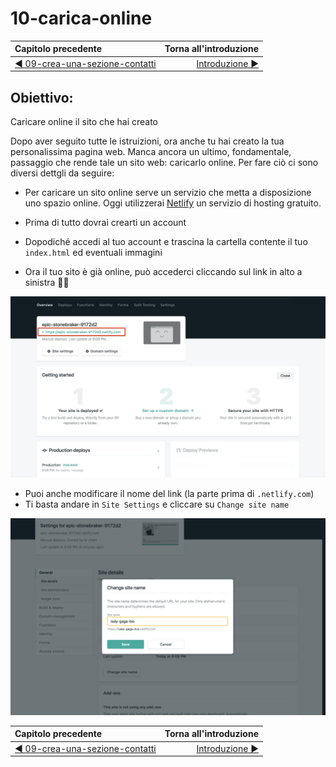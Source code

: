 # 10-carica-online

| Capitolo precedente                                                  | Torna all'introduzione                                    |
| :------------------------------------------------------------------- | --------------------------------------------------------: |
| [◀︎ ︎︎09-crea-una-sezione-contatti](../09-crea-una-sezione-contatti) | [Introduzione ▶︎](https://github.com/lykkechen/work-pop/) |


## Obiettivo: 
Caricare online il sito che hai creato

Dopo aver seguito tutte le istruizioni, ora anche tu hai creato la tua personalissima pagina web. Manca ancora un ultimo, fondamentale, passaggio che rende tale un sito web: caricarlo online.
Per fare ciò ci sono diversi dettgli da seguire:

- Per caricare un sito online serve un servizio che metta a disposizione uno spazio online. Oggi utilizzerai [Netlify](https://www.netlify.com) un servizio di hosting gratuito.
  
- Prima di tutto dovrai crearti un account
- Dopodiché accedi al tuo account e trascina la cartella contente il tuo `index.html` ed eventuali immagini
- Ora il tuo sito è già online, può accederci cliccando sul link in alto a sinistra 🎉🎉


![10-image.png](../assets/Lessons/10-image.png)


- Puoi anche modificare il nome del link (la parte prima di `.netlify.com`)
- Ti basta andare in `Site Settings` e cliccare su `Change site name`


![10-image-1.png](../assets/Lessons/10-image-1.png)


| Capitolo precedente                                                  | Torna all'introduzione                                    |
| :------------------------------------------------------------------- | --------------------------------------------------------: |
| [◀︎ ︎︎09-crea-una-sezione-contatti](../09-crea-una-sezione-contatti) | [Introduzione ▶︎](https://github.com/lykkechen/work-pop/) |
